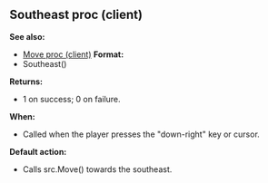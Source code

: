 ## Southeast proc (client)
**See also:**
+   [Move proc (client)](/ref/client/proc/Move.md) <!-- -->
**Format:**
+   Southeast()
<!-- -->
**Returns:**
+   1 on success; 0 on failure.
<!-- -->
**When:**
+   Called when the player presses the \"down-right\" key or cursor.
<!-- -->
**Default action:**
+   Calls src.Move() towards the southeast.